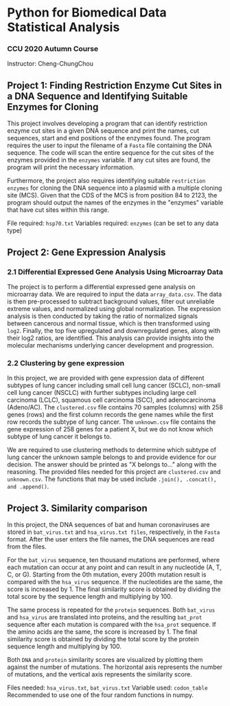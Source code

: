 # Python for Biomedical Data Statistical Analysis
### CCU 2020 Autumn Course
Instructor: Cheng-ChungChou

## Project 1: Finding Restriction Enzyme Cut Sites in a DNA Sequence and Identifying Suitable Enzymes for Cloning

This project involves developing a program that can identify restriction enzyme cut sites in a given DNA sequence and print the names, cut sequences, start and end positions of the enzymes found. The program requires the user to input the filename of a `Fasta` file containing the DNA sequence. The code will scan the entire sequence for the cut sites of the enzymes provided in the `enzymes` variable. If any cut sites are found, the program will print the necessary information.

Furthermore, the project also requires identifying suitable `restriction enzymes` for cloning the DNA sequence into a plasmid with a multiple cloning site (MCS). Given that the CDS of the MCS is from position 84 to 2123, the program should output the names of the enzymes in the "enzymes" variable that have cut sites within this range.

File required: `hsp70.txt`
Variables required: `enzymes` (can be set to any data type)

## Project 2: Gene Expression Analysis

### 2.1 Differential Expressed Gene Analysis Using Microarray Data

The project is to perform a differential expressed gene analysis on microarray data. We are required to input the data `array_data.csv`. The data is then pre-processed to subtract background values, filter out unreliable extreme values, and normalized using global normalization. The expression analysis is then conducted by taking the ratio of normalized signals between cancerous and normal tissue, which is then transformed using `log2`. Finally, the top five upregulated and downregulated genes, along with their log2 ratios, are identified. This analysis can provide insights into the molecular mechanisms underlying cancer development and progression.

### 2.2 Clustering by gene expression

In this project, we are provided with gene expression data of different subtypes of lung cancer including small cell lung cancer (SCLC), non-small cell lung cancer (NSCLC) with further subtypes including large cell carcinoma (LCLC), squamous cell carcinoma (SCC), and adenocarcinoma (Adeno/AC). The `clustered.csv` file contains 70 samples (columns) with 258 genes (rows) and the first column records the gene names while the first row records the subtype of lung cancer. The `unknown.csv` file contains the gene expression of 258 genes for a patient X, but we do not know which subtype of lung cancer it belongs to.

We are required to use clustering methods to determine which subtype of lung cancer the unknown sample belongs to and provide evidence for our decision. The answer should be printed as "X belongs to..." along with the reasoning. The provided files needed for this project are `clustered.csv` and `unknown.csv`. The functions that may be used include `.join(), .concat(), and .append()`.

## Project 3. Similarity comparison

In this project, the DNA sequences of bat and human coronaviruses are stored in `bat_virus.txt` and `hsa_virus.txt files`, respectively, in the `Fasta` format. After the user enters the file names, the DNA sequences are read from the files.

For the `bat_virus` sequence, ten thousand mutations are performed, where each mutation can occur at any point and can result in any nucleotide (A, T, C, or G). Starting from the 0th mutation, every 200th mutation result is compared with the `hsa_virus` sequence. If the nucleotides are the same, the score is increased by 1. The final similarity score is obtained by dividing the total score by the sequence length and multiplying by 100.

The same process is repeated for the `protein` sequences. Both `bat_virus` and `hsa_virus` are translated into proteins, and the resulting `bat_prot` sequence after each mutation is compared with the `hsa_prot` sequence. If the amino acids are the same, the score is increased by 1. The final similarity score is obtained by dividing the total score by the protein sequence length and multiplying by 100.

Both `DNA` and `protein` similarity scores are visualized by plotting them against the number of mutations. The horizontal axis represents the number of mutations, and the vertical axis represents the similarity score.

Files needed: `hsa_virus.txt`, `bat_virus.txt`
Variable used: `codon_table`
Recommended to use one of the four random functions in numpy.







